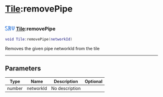 # [Tile](../tile/README.md):removePipe

### <img src="../../.gitbook/assets/server.png" width="32" height="32" /> [Tile](../tile/README.md):removePipe

```lua
void Tile:removePipe(networkId)
```

Removes the given pipe networkId from the tile<br>

-----------------
## Parameters

| Type   | Name | Description | Optional |
| ------ | ---- | ----------- | -------: |
| number | networkId | No description |   |
